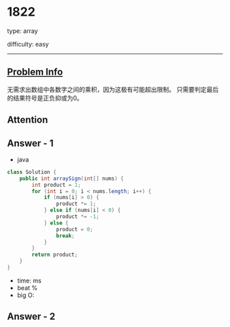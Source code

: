 
# 1822
type: array

difficulty: easy

---

## [Problem Info][problem_link]
无需求出数组中各数字之间的乘积，因为这极有可能超出限制。
只需要判定最后的结果符号是正负抑或为0。

## Attention

## Answer - 1

- java

```java
class Solution {
    public int arraySign(int[] nums) {
        int product = 1;
        for (int i = 0; i < nums.length; i++) {
            if (nums[i] > 0) {
                product *= 1;
            } else if (nums[i] < 0) {
                product *= -1;
            } else {
                product = 0;
                break;
            }
        }
        return product;
    }
}
```
- time: ms
- beat %
- big O:

## Answer - 2

[problem_link]: https://leetcode-cn.com/problems/sign-of-the-product-of-an-array/


